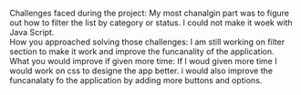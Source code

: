 Challenges faced during the project: My most chanalgin part was to figure out how to filter the list by category or status. I could not make it woek with Java Script.     
How you approached solving those challenges: I am still working on filter section to make it work and improve the funcanality of the application.       
What you would improve if given more time: If I woud given more time I would work on css to designe the app better. i would also improve the funcanalaty fo the application by adding more buttons and options.
